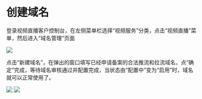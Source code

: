 # 创建域名

登录视频直播客户控制台，在左侧菜单栏选择“视频服务”分类，点击“视频直播”菜单，然后进入“域名管理”页面

![](https://github.com/jdcloudcom/cn/blob/cn-Live-Video/image/live-video/63%E6%96%B0%E5%BB%BA%E5%9F%9F%E5%90%8D.png)

点击“新建域名”，在弹出的窗口填写已经申请备案的合法推流和拉流域名，点“确定”完成，等待域名审核通过并配置完成，当状态由“配置中”变为“启用”时，域名就可以正常使用了。

![](https://github.com/jdcloudcom/cn/blob/cn-Live-Video/image/live-video/64%E6%96%B0%E5%BB%BA%E5%9F%9F%E5%90%8D.png)
![](https://github.com/jdcloudcom/cn/blob/cn-Live-Video/image/live-video/3%E6%96%B0%E5%BB%BA%E5%9F%9F%E5%90%8D3.png)
